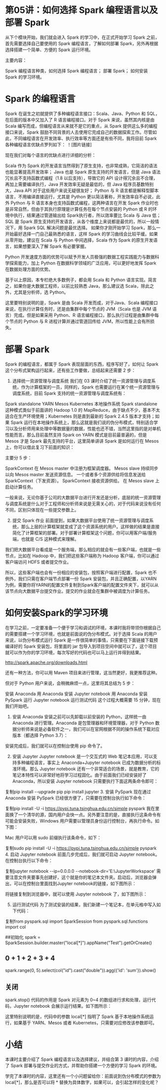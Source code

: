 # 第05讲：如何选择 Spark 编程语言以及部署 Spark


从下个模块开始，我们就会进入 Spark 的学习中，在正式开始学习 Spark 之前，首先需要选择自己要使用的 Spark 编程语言，了解如何部署 Spark，另外再根据选择搭建一个简单、方便的 Spark 运行环境。

主要内容：

Spark 编程语言种类，如何选择 Spark 编程语言；
部署 Spark；
如何安装 Spark 的学习环境。

# Spark 的编程语言

Spark 在诞生之初就提供了多种编程语言接口：Scala、Java、Python 和 SQL，在后面的版本中又加入了 R 语言编程接口。对于 Spark 来说，虽然其内核是由 Scala 编写而成，但编程语言从来就不是它的重点，从 Spark 提供这么多的编程接口来说，Spark 鼓励不同背景的人去使用它完成自己的数据探索工作。尽管如此，不同编程语言在开发效率、执行效率等方面还是有些不同，我将目前 Spark 各种编程语言优缺点罗列如下：
！[图片链接]

现在我们对每个语言的优缺点进行详细的分析：

Scala 作为 Spark 的开发语言当然得到了原生支持，也非常成熟，它简洁的语法也能显著提高开发效率；
Java 也是 Spark 原生支持的开发语言，但是 Java 语法冗长且不支持函数式编程（1.8 以后支持），导致它的 API 设计得冗余且不合理，再加上需要编译执行，Java 开发效率无疑是最低的，但 Java 程序员基数特别大，Java API 对于这些用户来说无疑很友好；
Python 与 R 语言都是解释型脚本语言，不用编译直接运行，尤其是 Python 更以简洁著称，开发效率自不必说，此外 Python 与 R 语言本身也支持函数式编程，这两种语言在开发 Spark 作业时也是非常自然，但由于其执行原理是计算任务在每个节点安装的 Python 或 R 的环境中执行，结果通过管道输出给 Spark执行者，所以效率要比 Scala 与 Java 低；
SQL 是 Spark 原生支持的开发语言，从各个维度上来说都是最优的，所以一般情况下，用 Spark SQL 解决问题是最优选择。
如果你才刚开始学习 Spark，那么一开始最好选择一门自己最熟悉的语言，这样 Spark 的学习曲线会比较平缓。如果从零开始，建议在 Scala 与 Python 中间选择，Scala 作为 Spark 的原生开发语言，如果想要深入了解 Spark 有必要掌握。

Python 开发速度方面的优势可以赋予开发人员极强的数据工程实践能力与数据科学探索能力，加上 Python 在数据科学领域的广泛应用，可以更好地发挥 Spark 在数据处理方面的优势。

基于以上原因，本专栏绝大多数例子，都会用 Scala 和 Python 语言实现。简言之，如果你是大数据工程师，以前比较熟悉 Java，那么建议选 Scala，除此之外，尤其是分析师，选 Python。

这里要特别说明的是，Spark 是由 Scala 开发而成，对于Java、Scala 编程接口来说，在执行计算任务时，还是由集群中每个节点的 JVM（Scala 也是 JVM 语言）完成。但是如果采用 Python、R 语言编程接口，那么执行过程是由集群中每个节点的 Python 与 R 进程计算并通过管道回传给 JVM，所以性能上会有所损失。

# 部署 Spark

Spark 的编程语言，都属于 Spark 表现层面的东西，程序写好了，如何让 Spark 这个分布式架构运行起来，还有些工作要做，总结起来还需要 2 步：

1. 选择统一资源管理与调度系统
我们在 03 课时介绍了统一资源管理与调度系统，作为计算框架的一员，同样的，Spark 也需要运行在某个统一资源管理与调度系统，目前 Spark 支持的统一资源管理与调度系统有：

Spark standalone
YARN
Mesos
Kubernetes
本地操作系统
Spark standalone 这种模式类似于前面讲的 Hadoop 1.0 的 MapReduce，由于缺点不少，基本不太适合在生产环境使用；Kubernetes 则是直到最新的 Spark 2.4.5 版本才支持；如果 Spark 运行在本地操作系统上，那么这就是我们说的伪分布模式，特别适合学习以及分析师用来处理中等数据量的数据，性能也还不错，当然这里指的是对单机性能而言。那么目前虽然支持 Spark on YARN 模式是目前最普遍的，但是 Mesos 才是 Spark 最先支持的平台，这里简单讲讲 Spark 是如何运行在 Mesos 上，你可以借此复习下前面的知识：

主要分 5 步：

SparkContext 在 Mesos master 中注册为框架调度器。
Mesos slave 持续同步以向 Mesos master 发送资源信息。
一个或者多个资源供给将信息发送给 SparkContext（下发资源）。
SparkContext 接收资源供给。
在 Mesos slave 上启动计算任务。


一般来说，无论你基于公司的大数据平台进行开发还是分析，底层的统一资源管理与调度系统是什么对于工程师和分析师来说是无需关心的，对于代码来说没有任何不同，区别只体现在一些提交参数上。

2. 提交 Spark 作业
前面提到，如果大数据平台使用了统一资源管理与调度系统，那么上层的计算框架就变成了这个资源系统的用户。这样做的结果是直接简化了计算框架的部署。对于部署计算框架这个问题，你可以用客户端/服务端，也就是 C/S 这种模式来理解。

我们把大数据平台看成是一个服务端，那么相应的就会有一些客户端，也就是一些节点，比如在 Hadoop 中，我们把这些客户端称为 Hadoop 客户端，你可以通过客户端访问 HDFS 或者提交作业。

所以，这些客户端也会有一份相应的安装包，按照客户端进行配置，Spark 也不例外，我们只需在客户端节点部署一份 Spark 安装包，并且正确配置，以YARN为例，需要你将YARN的配置文件复制到Spark客户端的配置文件夹下，就可以从该节点向大数据平台提交作业。提交的作业就会在集群中被调度为计算任务。

# 如何安装Spark的学习环境

在学习之前，一定要准备一个便于学习和调试的环境，本课时我将带领你根据自己的需要搭建一个学习环境，也就是前面说的伪分布模式。对于选择 Scala 的用户来说，以伪分布模式运行 Spark 是一件很简单的事情，只需要在下面链接下载预编译好的 Spark 安装包，将里面的 jar 包导入到项目空间中就可以了，这个项目就可以作为你的学习环境，每次写好的代码也可以马上运行并得到结果。

http://spark.apache.org/downloads.html

还有一种方法，你可以用 Maven 项目来进行管理，这当然更好，我更推荐这种。

但对于 Python 用户来说，会稍微麻烦一点，这里将其总结为 5 步：

安装 Anaconda
用 Anaconda 安装 Jupyter notebook
用 Anaconda 安装 PySpark
运行 Jupyter notebook
运行测试代码
这个过程大概需要 15 分钟，现在我们开始吧。

1. 安装 Anaconda
安装之前可以先卸载以前安装的 Python，这样统一由 Anaconda 进行管理。Anaconda 是包管理器和环境管理器，对于 Python 数据分析师来说是必备软件之一，我们可以在官网根据不同的操作系统下载对应版本（都选择 Python 3.7）：


安装完成后，我们就可以在控制台使用 pip 命令了。

2. 安装 Jupyter
Jupyter notebook 是一个交互式的 Web 笔记本应用，可以支持多种编程语言，事实上 Anaconda+Jupyter notebook 已成为数据分析的标准环境。那么 Jupyter notebook 还有一个非常适合的场景，就是教育，它的笔记本特性可以非常好地将学习过程固化。由于前面我们已经安装好了 Anaconda，所以安装 Jupyter notebook 只需要执行下面这两条命令即可：

复制pip install --upgrade pip
pip install jupyter
3. 安装 PySpark
现在通过 Anaconda 安装 PySpark 已经很方便了，只需要在控制台执行如下命令：

复制pip install -U -i https://pypi.tuna.tsinghua.edu.cn/simple pyspark
我在里面换了一个清华的源，国内用户会快一点。另外要注意的是，直接执行这条命令有可能会安装失败，Windows 用户需要以管理员身份运行控制台，再执行命令。如下图：


Mac 用户可以用 sudo 前缀执行该条命令，如下：

复制sudo pip install -U -i https://pypi.tuna.tsinghua.edu.cn/simple pyspark
4. 启动 Jupyter notebook
前面几步完成后，我们就可启动 Jupyter notebook。在控制台执行以下命令：

复制jupyter notebook --ip=0.0.0.0 --notebook-dir='E:\\JupyterWorkspace'
需要注意文件夹要事先创建好，这个就是你的笔记本文件夹。启动后，浏览器会弹出，可以在控制台里面找到Jupyter notebook的链接，如下图所示：



将链接复制到浏览器中，就可以使用 Jupyter notebook 了，如下图所示：



5. 运行测试代码
为了测试安装的结果，我们新建一个笔记本，在单元格中写入如下代码：

复制from pyspark.sql import SparkSession
from pyspark.sql.functions import col
 
##初始化
spark = SparkSession.builder.master("local[*]").appName("Test").getOrCreate()
## 0 + 1 + 2 + 3 + 4 
spark.range(0, 5).select(col("id").cast("double")).agg({'id': 'sum'}).show()
## 关闭
spark.stop()
代码的作用是 Spark 对元素为 0~4 的数组进行求和处理，运行代码，Jupyter notebook 会展示运行结果。如下图所示：



这里特别说明的是，代码中的参数 local[*] 指明了 Spark 基于本地操作系统运行，如果基于 YARN、Mesos 或者 Kubernetes，只需要对应修改该参数即可。

# 小结

本课时主要介绍了 Spark 编程语言以及选择建议，并结合第 3 课时的内容，介绍了 Spark 部署与提交作业的方式，并帮助你搭建一个方便的学习 Spark 的环境。

学完了本课时的内容，这里还有一个小问题留给你：前面说到伪分布模式的参数为 local[*]，那么是否可以将 * 替换为具体数字，如果可以，会引起怎样的变化呢？

